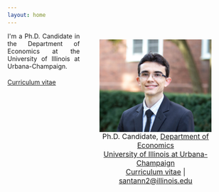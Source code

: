 ```yaml
---
layout: home
---
```


 <style type="text/css">
  figure, div.figure {
      float: right;
      width: 50%;
      text-align: center;
      font-size: smaller;
      padding: 0.4em;
      text-indent: 0;
    }
  </style>
  
  <style>
   p.ex1 {
    max-width: 300px;
    }
 </style>

<figure>
<img src="./files/profile.jpg" alt="profile" style="width: 360px;" align="right" />
<figcaption align="right"><p align="center"><font size="3">Ph.D. Candidate, <a href="http://www.economics.illinois.edu" target="_blank">Department of Economics</a><br/> <a href="https://illinois.edu/" target="_blank">University of Illinois at Urbana-Champaign</a><br/> <a href="/files/vpsantanna_CV.pdf" target="_blank">Curriculum vitae</a> | <a href="mailto:santann2@illinois.edu">santann2@illinois.edu</a> </font></p></figcaption>
</figure>

<p style="text-align:justify" class="ex1">I'm a Ph.D. Candidate in the Department of Economics at the University of Illinois at Urbana-Champaign. </p>

 <a href="/files/vpsantanna_CV.pdf" target="_blank"><i class="fa fa-file-pdf-o" style="font-size:20px"></i> Curriculum vitae</a>
 


